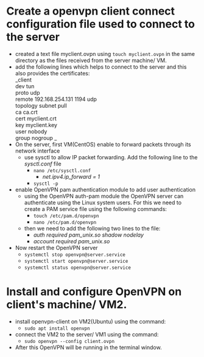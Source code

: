 # Create a openvpn client connect configuration file used to connect to the server

- created a text file myclient.ovpn using `touch myclient.ovpn` in the same directory as the files received from the server machine/ VM.
- add the following lines which helps to connect to the server and this also provides the certificates:  
    _client  
    dev tun  
    proto udp  
    remote 192.168.254.131 1194 udp   
    topology subnet
    pull	
    ca ca.crt  
    cert myclient.crt  
    key myclient.key  
    user nobody  
    group nogroup
_
- On the server, first VM(CentOS) enable to forward packets through its network interface
  - use sysctl to allow IP packet forwarding. Add the following line to the _sysctl.conf_ file
    - `nano /etc/sysctl.conf`
      -  *net.ipv4.ip_forward = 1*
    - `sysctl -p` 
- enable OpenVPN pam authentication module to add user authentication
  - using the OpenVPN auth-pam module the OpenVPN server can authenticate using the Linux system users. For this we need to create a PAM service file using the following commands:
    - `touch /etc/pam.d/openvpn`
    - `nano /etc/pam.d/openvpn`
  - then we need to add the following two lines to the file:
    - *auth required  pam_unix.so shadow  nodelay*
    - *account required pam_unix.so*
- Now restart the OpenVPN server
  - `systemctl stop openvpn@server.service`
  - `systemctl start openvpn@server.service`
  - `systemctl status openvpn@server.service`

# Install and configure OpenVPN on client's machine/ VM2.
- install openvpn-client on VM2(Ubuntu) using the command:
  - `sudo apt install openvpn`
- connect the VM2 to the server/ VM1 using the command:
  - `sudo openvpn --config client.ovpn`
- After this OpenVPN will be running in the terminal window.